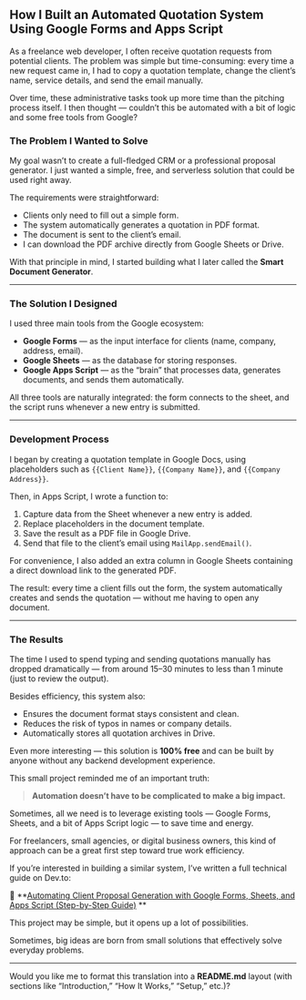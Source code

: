 ## How I Built an Automated Quotation System Using Google Forms and Apps Script

As a freelance web developer, I often receive quotation requests from potential clients. The problem was simple but time-consuming: every time a new request came in, I had to copy a quotation template, change the client’s name, service details, and send the email manually.

Over time, these administrative tasks took up more time than the pitching process itself. I then thought — couldn’t this be automated with a bit of logic and some free tools from Google?

### The Problem I Wanted to Solve

My goal wasn’t to create a full-fledged CRM or a professional proposal generator. I just wanted a simple, free, and serverless solution that could be used right away.

The requirements were straightforward:

* Clients only need to fill out a simple form.
* The system automatically generates a quotation in PDF format.
* The document is sent to the client’s email.
* I can download the PDF archive directly from Google Sheets or Drive.

With that principle in mind, I started building what I later called the **Smart Document Generator**.

---

### The Solution I Designed

I used three main tools from the Google ecosystem:

* **Google Forms** — as the input interface for clients (name, company, address, email).
* **Google Sheets** — as the database for storing responses.
* **Google Apps Script** — as the “brain” that processes data, generates documents, and sends them automatically.

All three tools are naturally integrated: the form connects to the sheet, and the script runs whenever a new entry is submitted.

---

### Development Process

I began by creating a quotation template in Google Docs, using placeholders such as `{{Client Name}}`, `{{Company Name}}`, and `{{Company Address}}`.

Then, in Apps Script, I wrote a function to:

1. Capture data from the Sheet whenever a new entry is added.
2. Replace placeholders in the document template.
3. Save the result as a PDF file in Google Drive.
4. Send that file to the client’s email using `MailApp.sendEmail()`.

For convenience, I also added an extra column in Google Sheets containing a direct download link to the generated PDF.

The result: every time a client fills out the form, the system automatically creates and sends the quotation — without me having to open any document.

---

### The Results

The time I used to spend typing and sending quotations manually has dropped dramatically — from around 15–30 minutes to less than 1 minute (just to review the output).

Besides efficiency, this system also:

* Ensures the document format stays consistent and clean.
* Reduces the risk of typos in names or company details.
* Automatically stores all quotation archives in Drive.

Even more interesting — this solution is **100% free** and can be built by anyone without any backend development experience.

This small project reminded me of an important truth:

> **Automation doesn’t have to be complicated to make a big impact.**

Sometimes, all we need is to leverage existing tools — Google Forms, Sheets, and a bit of Apps Script logic — to save time and energy.

For freelancers, small agencies, or digital business owners, this kind of approach can be a great first step toward true work efficiency.

If you’re interested in building a similar system, I’ve written a full technical guide on Dev.to:

🔗 **[Automating Client Proposal Generation with Google Forms, Sheets, and Apps Script (Step-by-Step Guide)](https://dev.to/kangjessy/automating-client-proposal-generation-with-google-forms-sheets-and-apps-script-step-by-step-59aj)
**

This project may be simple, but it opens up a lot of possibilities.

Sometimes, big ideas are born from small solutions that effectively solve everyday problems.

---

Would you like me to format this translation into a **README.md** layout (with sections like “Introduction,” “How It Works,” “Setup,” etc.)?
